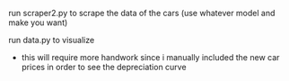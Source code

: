 run scraper2.py to scrape the data of the cars (use whatever model and make you want)

run data.py to visualize
- this will require more handwork since i manually included the new car prices in order to see the depreciation curve
